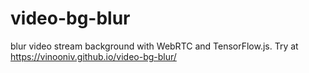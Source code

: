 # video-bg-blur
blur video stream background with WebRTC and TensorFlow.js. Try at https://vinooniv.github.io/video-bg-blur/
